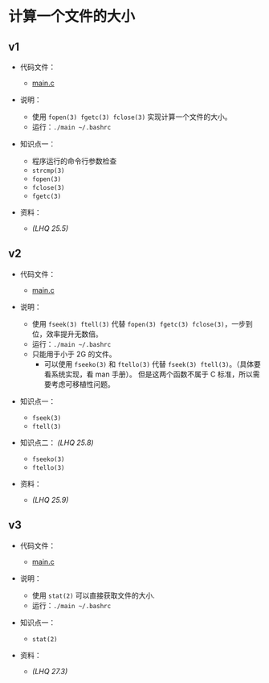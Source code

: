 # 计算一个文件的大小

## v1

- 代码文件：
  - [main.c](./v1/main.c)

- 说明：
  - 使用 `fopen(3) fgetc(3) fclose(3)` 实现计算一个文件的大小。
  - 运行：`./main ~/.bashrc`

- 知识点一：
  - 程序运行的命令行参数检查
  - `strcmp(3)`
  - `fopen(3)`
  - `fclose(3)`
  - `fgetc(3)`

- 资料：
  - _(LHQ 25.5)_

## v2

- 代码文件：
  - [main.c](./v2/main.c)

- 说明：
  - 使用 `fseek(3) ftell(3)` 代替 `fopen(3) fgetc(3) fclose(3)`，一步到位，效率提升无数倍。
  - 运行：`./main ~/.bashrc`
  - 只能用于小于 2G 的文件。
    - 可以使用 `fseeko(3)` 和 `ftello(3)` 代替 `fseek(3) ftell(3)`。（具体要看系统实现，看 man 手册）。
      但是这两个函数不属于 C 标准，所以需要考虑可移植性问题。

- 知识点一：
  - `fseek(3)`
  - `ftell(3)`

- 知识点二： _(LHQ 25.8)_
  - `fseeko(3)`
  - `ftello(3)`

- 资料：
  - _(LHQ 25.9)_

## v3

- 代码文件：
  - [main.c](./v3/main.c)

- 说明：
  - 使用 `stat(2)` 可以直接获取文件的大小.
  - 运行：`./main ~/.bashrc`

- 知识点一：
  - `stat(2)`

- 资料：
  - _(LHQ 27.3)_
